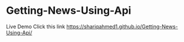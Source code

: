 # Getting-News-Using-Api
Live Demo
Click this link
https://shariqahmed1.github.io/Getting-News-Using-Api/
